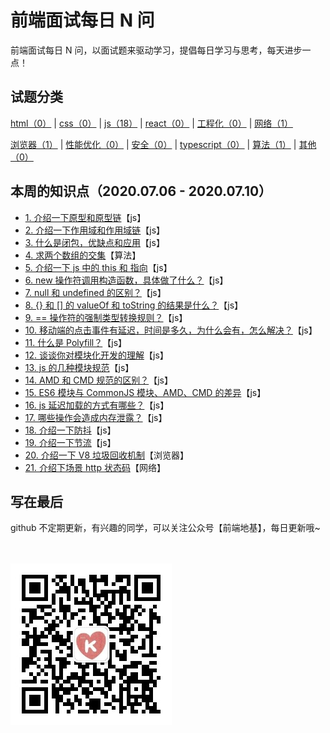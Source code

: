 # 前端面试每日 N 问

前端面试每日 N 问，以面试题来驱动学习，提倡每日学习与思考，每天进步一点！

## 试题分类

[html（0）](./question/html.md) | [css（0）](./question/css.md) | [js（18）](./question/js.md) | [react（0）](./question/react.md) | [工程化（0）](./question/engineering.md) | [网络（1）](./question/network.md)

[浏览器（1）](./question/browser.md) | [性能优化（0）](./question/performance.md) | [安全（0）](./question/safe.md) | [typescript（0）](./question/typescript.md) | [算法（1）](./question/algorithm.md) | [其他（0）](./question/else.md)

## 本周的知识点（2020.07.06 - 2020.07.10）

- [1. 介绍一下原型和原型链](./answer/js/js1.md#1)【js】
- [2. 介绍一下作用域和作用域链](./answer/js/js1.md#2)【js】
- [3. 什么是闭包，优缺点和应用](./answer/js/js1.md#3)【js】
- [4. 求两个数组的交集](./answer/algorithm/algorithm.md#1)【算法】
- [5. 介绍一下 js 中的 this 和 指向](./answer/js/js1.md#4)【js】
- [6. new 操作符调用构造函数，具体做了什么？](./answer/js/js1.md#5)【js】
- [7. null 和 undefined 的区别？](./answer/js/js1.md#6)【js】
- [8. {} 和 [] 的 valueOf 和 toString 的结果是什么？](./answer/js/js1.md#7)【js】
- [9. == 操作符的强制类型转换规则？](./answer/js/js1.md#8)【js】
- [10. 移动端的点击事件有延迟，时间是多久，为什么会有，怎么解决？](./answer/js/js1.md#9)【js】
- [11. 什么是 Polyfill？](./answer/js/js1.md#10)【js】
- [12. 谈谈你对模块化开发的理解](./answer/js/js1.md#11)【js】
- [13. js 的几种模块规范](./answer/js/js1.md#12)【js】
- [14. AMD 和 CMD 规范的区别？](./answer/js/js1.md#13)【js】
- [15. ES6 模块与 CommonJS 模块、AMD、CMD 的差异](./answer/js/js1.md#14)【js】
- [16. js 延迟加载的方式有哪些？](./answer/js/js1.md#15)【js】
- [17. 哪些操作会造成内存泄露？](./answer/js/js1.md#16)【js】
- [18. 介绍一下防抖](./answer/js/js1.md#17)【js】
- [19. 介绍一下节流](./answer/js/js1.md#18)【js】
- [20. 介绍一下 V8 垃圾回收机制](./answer/browser/browser.md#1)【浏览器】
- [21. 介绍下场景 http 状态码](./answer/network/network.md#1)【网络】

## 写在最后

github 不定期更新，有兴趣的同学，可以关注公众号【前端地基】，每日更新哦~

<br/>
<br/>

<img src="./assets/gongzhonghao.jpg">
